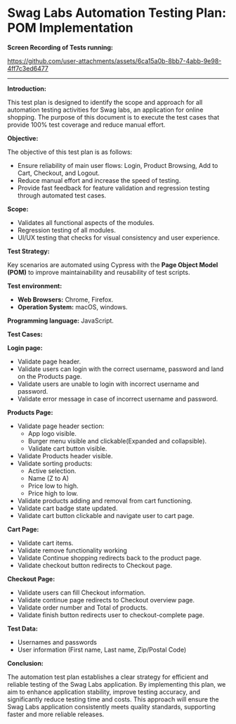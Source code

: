 
<H1>Swag Labs Automation Testing Plan: POM Implementation</H1> 

**Screen Recording of Tests running:**

https://github.com/user-attachments/assets/6ca15a0b-8bb7-4abb-9e98-4ff7c3ed6477

--------------------------------------

**Introduction:**

This test plan is designed to identify the scope and approach for all automation testing activities for Swag labs, an application for online shopping. The purpose of this document is to execute the test cases that provide 100% test coverage and reduce manual effort.


**Objective:**

The objective of this test plan is as follows:
- Ensure reliability of main user flows: Login, Product Browsing, Add to Cart, Checkout, and Logout.
- Reduce manual effort and increase the speed of testing.
- Provide fast feedback for feature validation and regression testing through automated test cases.

**Scope:**
- Validates all functional aspects of the modules.
- Regression testing of all modules.
- UI/UX testing that checks for visual consistency and user experience.

**Test Strategy:**

Key scenarios are automated using Cypress with the **Page Object Model (POM)** to improve maintainability and reusability of test scripts.

**Test environment:**
- **Web Browsers:** Chrome, Firefox.
- **Operation System:** macOS, windows. 

**Programming language:** JavaScript.

**Test Cases:**

**Login page:**
- Validate page header.
- Validate users can login with the correct username, password and land on the Products page.
- Validate users are unable to login with incorrect username and password.
- Validate error message in case of incorrect username and password.

**Products Page:**
- Validate page header section:
  - App logo visible.
  - Burger menu visible and clickable(Expanded and collapsible).
  - Validate cart button visible.
- Validate Products header visible.
- Validate sorting products:
  - Active selection.
  - Name (Z to A)
  - Price low to high.
  - Price high to low.
- Validate products adding and removal from cart functioning.
- Validate cart badge state updated. 
- Validate cart button clickable and navigate user to cart page.

**Cart Page:**
- Validate cart items.
- Validate remove functionality working
- Validate Continue shopping redirects back to the product page.
- Validate checkout button redirects to Checkout page.

**Checkout Page:**
- Validate users can fill Checkout information.
- Validate continue page redirects to Checkout overview page.
- Validate order number and Total of products.
- Validate finish button redirects user to checkout-complete page.

**Test Data:**
- Usernames and passwords
- User information (First name, Last name, Zip/Postal Code)


**Conclusion:**

The automation test plan establishes a clear strategy for efficient and reliable testing of the Swag Labs application. By implementing this plan, we aim to enhance application stability, improve testing accuracy, and significantly reduce testing time and costs. This approach will ensure the Swag Labs application consistently meets quality standards, supporting faster and more reliable releases.



























